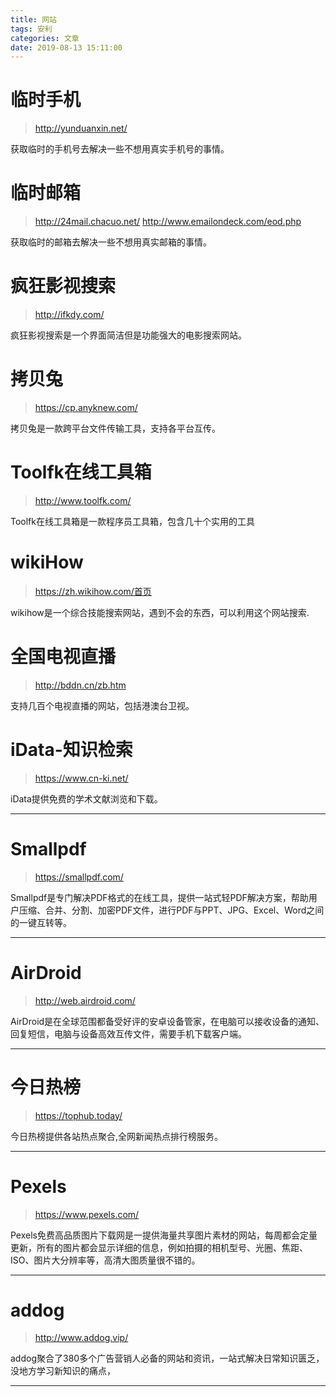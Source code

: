 ```yaml
---
title: 网站
tags: 安利
categories: 文章
date: 2019-08-13 15:11:00
---
```

# 临时手机

> http://yunduanxin.net/

获取临时的手机号去解决一些不想用真实手机号的事情。

# 临时邮箱

> http://24mail.chacuo.net/
> http://www.emailondeck.com/eod.php

获取临时的邮箱去解决一些不想用真实邮箱的事情。

# 疯狂影视搜索

> http://ifkdy.com/

疯狂影视搜索是一个界面简洁但是功能强大的电影搜索网站。

# 拷贝兔

> https://cp.anyknew.com/

拷贝兔是一款跨平台文件传输工具，支持各平台互传。

# Toolfk在线工具箱

> http://www.toolfk.com/

Toolfk在线工具箱是一款程序员工具箱，包含几十个实用的工具

# wikiHow

> https://zh.wikihow.com/首页

wikihow是一个综合技能搜索网站，遇到不会的东西，可以利用这个网站搜索.

# 全国电视直播

> http://bddn.cn/zb.htm

支持几百个电视直播的网站，包括港澳台卫视。

# iData-知识检索

> https://www.cn-ki.net/  

iData提供免费的学术文献浏览和下载。  
  
---  

# Smallpdf

> https://smallpdf.com/  
  
Smallpdf是专门解决PDF格式的在线工具，提供一站式轻PDF解决方案，帮助用户压缩、合并、分割、加密PDF文件，进行PDF与PPT、JPG、Excel、Word之间的一键互转等。  

---
  
# AirDroid

> http://web.airdroid.com/  

AirDroid是在全球范围都备受好评的安卓设备管家，在电脑可以接收设备的通知、回复短信，电脑与设备高效互传文件，需要手机下载客户端。
  
---
  
# 今日热榜

> https://tophub.today/  

今日热榜提供各站热点聚合,全网新闻热点排行榜服务。

---

# Pexels

> https://www.pexels.com/
  
Pexels免费高品质图片下载网是一提供海量共享图片素材的网站，每周都会定量更新，所有的图片都会显示详细的信息，例如拍摄的相机型号、光圈、焦距、ISO、图片大分辨率等，高清大图质量很不错的。
  
---
  
# addog
  
> http://www.addog.vip/

addog聚合了380多个广告营销人必备的网站和资讯，一站式解决日常知识匮乏，没地方学习新知识的痛点，
  
---

